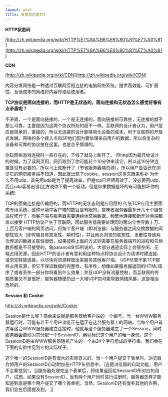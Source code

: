 ```yaml
---
layout: post
title: 有意思的题目2
---
```

**HTTP状态码**

[http://zh.wikipedia.org/wiki/HTTP%E7%8A%B6%E6%80%81%E7%A0%81](http://zh.wikipedia.org/wiki/HTTP%E7%8A%B6%E6%80%81%E7%A0%81)

**CDN**

[http://zh.wikipedia.org/wiki/CDN](http://zh.wikipedia.org/wiki/CDN)

内容分发网络是一种透过互联网互相连接的电脑网络系统，提供高效能、可扩展性、及低成本的网络将内容传递给使用者。

**TCP协议是面向连接的，而HTTP是无状态的，面向连接和无状态怎么感觉好像有点矛盾呢？**

不矛盾，一个是面向链接的，一个是无连接的。面向链接的可靠些，无连接的就不那么可靠。主要是因为这两个协议所处的层不一样。互联网的设计者认为，用户层应是简单的，直接的。所以无连接的设计能够简化设备的成本，利于互联网的开放式发展。网络的各个接入点和SP他们因为要处理来自用户的数据，所以将复杂的设备和可靠的协议放在这里。也是合乎情理的。

你玩网络游戏连接时一直存在的，下线了就马上断开了。&nbsp;但http因为最开始设计的时候，为了读网页用，网页取到了你可能花个10分钟来读它，所以这10分钟连接是没有必要的，所以马上就断开了（节省服务器端资源）。所以用户是否还在浏览它的网页服务端不知道，因此就出现了cookie，session这类东西来弥补&nbsp;为什么不用udp，首先用udp是为了提高效率，但是tcp已经很高效了，没必要用udp，而且udp容易出错(比方说你下载一个驱动，但是如果数据是坏的有可能损坏你的系统)

TCP的面向连接是传输层的，而HTTP的无状态则是应用层的&nbsp;传统TCP应用主要面向专用系统，这种环境中客户端的数目是有限的，意味者服务器最多开几十个服务进程修行了，而客户端与服务器需要连续地交换数据，频繁地连接和断开对两端都难以接受&nbsp;HTTP协议产生于互联网，因此服务器需要处理同时面向全世界数十万、上百万客户端的网页访问，但每个客户端（即浏览器）与服务器之间交换数据的间歇性较大（即传输具有突发性、瞬时性），并且网页浏览的联想性、发散性导致两次传送的数据关联性很低，如果按照上面的方式则需要在服务器端开的进程和句柄数目都是不可接受的，象paranoid945所说的，大部分通道实际上会很空闲、无端占用资源。因此HTTP的设计者有意利用这种特点将协议设计为请求时建连接、请求完释放连接，以尽快将资源释放出来服务其他客户端。&nbsp;UDP尽管不象TCP那样占用资源，但它不保证数据的完整性、有序性，想像如果服务器返回的HTML错序了或者丢失一部分你将看到什么效果；并且UDP没有流量控制，而互联网的传输质量又不是很好，服务器随便仍出一大堆UDP包可能导致网络风暴，这是相当危险的。

**Session 和 Cookie**

http://zh.wikipedia.org/wiki/Cookie

Session是什么呢？简单来说就是服务器给客户端的一个编号。当一台WWW服务器运行时，可能有若干个用户浏览正在运正在这台服务器上的网站。当每个用户首次与这台WWW服务器建立连接时，他就与这个服务器建立了一个Session，同时服务器会自动为其分配一个SessionID，用以标识这个用户的唯一身份。这个SessionID是由WWW服务器随机产生的一个由24个字符组成的字符串，我们会在下面的实验中见到它的实际样子。

这个唯一的SessionID是有很大的实际意义的。当一个用户提交了表单时，浏览器会将用户的SessionID自动附加在HTTP头信息中，（这是浏览器的自动功能，用户不会察觉到），当服务器处理完这个表单后，将结果返回给SessionID所对应的用户。试想，如果没有SessionID，当有两个用户同时进行注册时，服务器怎样才能知道到底是哪个用户提交了哪个表单呢。当然，SessionID还有很多其他的作用，我们会在后面提及到。
]]